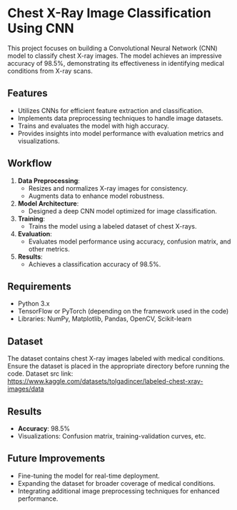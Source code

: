 # Chest X-Ray Image Classification Using CNN

This project focuses on building a Convolutional Neural Network (CNN) model to classify chest X-ray images. The model achieves an impressive accuracy of 98.5%, demonstrating its effectiveness in identifying medical conditions from X-ray scans.

## Features
- Utilizes CNNs for efficient feature extraction and classification.
- Implements data preprocessing techniques to handle image datasets.
- Trains and evaluates the model with high accuracy.
- Provides insights into model performance with evaluation metrics and visualizations.

## Workflow
1. **Data Preprocessing**:
    - Resizes and normalizes X-ray images for consistency.
    - Augments data to enhance model robustness.
2. **Model Architecture**:
    - Designed a deep CNN model optimized for image classification.
3. **Training**:
    - Trains the model using a labeled dataset of chest X-rays.
4. **Evaluation**:
    - Evaluates model performance using accuracy, confusion matrix, and other metrics.
5. **Results**:
    - Achieves a classification accuracy of 98.5%.

## Requirements
- Python 3.x
- TensorFlow or PyTorch (depending on the framework used in the code)
- Libraries: NumPy, Matplotlib, Pandas, OpenCV, Scikit-learn

## Dataset
The dataset contains chest X-ray images labeled with medical conditions. Ensure the dataset is placed in the appropriate directory before running the code.
Dataset src link: https://www.kaggle.com/datasets/tolgadincer/labeled-chest-xray-images/data

## Results
- **Accuracy**: 98.5%
- Visualizations: Confusion matrix, training-validation curves, etc.

## Future Improvements
- Fine-tuning the model for real-time deployment.
- Expanding the dataset for broader coverage of medical conditions.
- Integrating additional image preprocessing techniques for enhanced performance.

